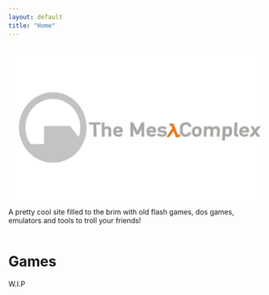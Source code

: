 ```yaml
---
layout: default
title: "Home"
---
```

<br>
<img src="images/bannerlogo.png" alt="bannerlogo" class="bannerlogo">
A pretty cool site filled to the brim with old flash games, dos games, emulators and tools to troll your friends!
<br>
<br>
<h1>Games</h1>

<p>W.I.P</p>

<script>
document.getElementById("homeNav").classList.add("active");
</script>